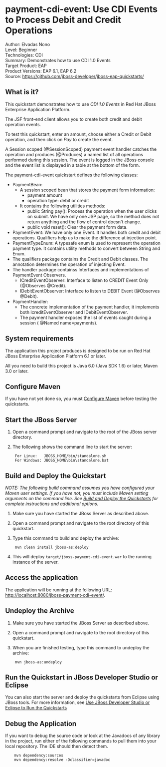 payment-cdi-event: Use CDI Events to Process Debit and Credit Operations
========================================================================
Author: Elvadas Nono  
Level: Beginner  
Technologies: CDI  
Summary: Demonstrates how to use CDI 1.0 Events  
Target Product: EAP  
Product Versions: EAP 6.1, EAP 6.2  
Source: <https://github.com/jboss-developer/jboss-eap-quickstarts/>  

What is it?
-----------

This quickstart demonstrates how to use *CDI 1.0 Events* in  Red Hat JBoss Enterprise Application Platform.

The JSF front-end client allows you to create both credit and debit operation events.

To test this quickstart, enter an amount, choose either a Credit or Debit operation, and then click on *Pay* to create the event.

A Session scoped (@SessionScoped) payment event handler catches the operation and produces (@Produces) a named list of all operations performed during this session.  The event is logged in the JBoss console and the event list is displayed in a table at the bottom of the form.
 
The payment-cdi-event quickstart defines the following classes:
 
 *   PaymentBean: 
     *   A session scoped bean that stores the payment form information: 
         *   payment amount
         *   operation type: debit or credit
     *   It contains the following utilities methods:
         *   public String pay(): Process the operation when the user clicks on submit. We have only one JSP page, so the method does not return anything and the flow of control doesn't change.
         *   public void reset(): Clear the payment form data.
 *   PaymentEvent: We have only one Event. It handles both credit and debit operations. Qualifiers help us to make the difference at injection point.
 *   PaymentTypeEnum:  A typesafe enum is used to represent the operation payment type. It contains utility methods to convert between String and Enum.
 *   The qualifiers package contains the Credit and Debit classes. The annotation determines the operation of injecting Event.
 *   The handler package containss Interfaces and implementations of PaymentEvent Observers.
     *   ICreditEventObserver: Interface to listen to CREDIT Event Only (@Observes @Credit).
     *   IDebitEventObserver: Interface to listen to DEBIT Event (@Observes @Debit).
 *   PaymentHandler: 
     *   The concrete implementation of the payment handler, it implements both IcreditEventObserver and IDebitEventObserver.
     *   The payment handler exposes the list of events caught during a session ( @Named  name=payments).
 

System requirements
-------------------

The application this project produces is designed to be run on Red Hat JBoss Enterprise Application Platform 6.1 or later. 

All you need to build this project is Java 6.0 (Java SDK 1.6) or later, Maven 3.0 or later.

 
Configure Maven
---------------

If you have not yet done so, you must [Configure Maven](../README.md#configure-maven) before testing the quickstarts.


Start the JBoss Server
-------------------------

1. Open a command prompt and navigate to the root of the JBoss server directory.
2. The following shows the command line to start the server:

        For Linux:   JBOSS_HOME/bin/standalone.sh
        For Windows: JBOSS_HOME\bin\standalone.bat

 
Build and Deploy the Quickstart
-------------------------

_NOTE: The following build command assumes you have configured your Maven user settings. If you have not, you must include Maven setting arguments on the command line. See [Build and Deploy the Quickstarts](../README.md#build-and-deploy-the-quickstarts) for complete instructions and additional options._

1. Make sure you have started the JBoss Server as described above.
2. Open a command prompt and navigate to the root directory of this quickstart.
3. Type this command to build and deploy the archive:

        mvn clean install jboss-as:deploy

4. This will deploy `target/jboss-payment-cdi-event.war` to the running instance of the server.


Access the application 
---------------------

The application will be running at the following URL: <http://localhost:8080/jboss-payment-cdi-event/>.


Undeploy the Archive
--------------------

1. Make sure you have started the JBoss Server as described above.
2. Open a command prompt and navigate to the root directory of this quickstart.
3. When you are finished testing, type this command to undeploy the archive:

        mvn jboss-as:undeploy


Run the Quickstart in JBoss Developer Studio or Eclipse
-------------------------------------
You can also start the server and deploy the quickstarts from Eclipse using JBoss tools. For more information, see [Use JBoss Developer Studio or Eclipse to Run the Quickstarts](../README.md#use-jboss-developer-studio-or-eclipse-to-run-the-quickstarts) 


Debug the Application
------------------------------------

If you want to debug the source code or look at the Javadocs of any library in the project, run either of the following commands to pull them into your local repository. The IDE should then detect them.

        mvn dependency:sources
        mvn dependency:resolve -Dclassifier=javadoc
